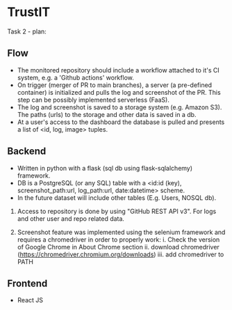 # TrustIT

Task 2 - plan:

## Flow
- The monitored repository should include a workflow attached to it's CI system, e.g. a 'Github actions' workflow.
- On trigger (merger of PR to main branches), a server (a pre-defined container) is initialized and pulls the log and screenshot of the PR. This step can be possibly implemented serverless (FaaS).
- The log and screenshot is saved to a storage system (e.g. Amazon S3). The paths (urls) to the storage and other data is saved in a db.
- At a user's access to the dashboard the database is pulled and presents a list of <id, log, image> tuples. 

## Backend
- Written in python with a flask (sql db using flask-sqlalchemy) framework.
- DB is a PostgreSQL (or any SQL) table with a <id:id (key), screenshot_path:url, log_path:url, date:datetime> scheme. 
- In the future dataset will include other tables (E.g. Users, NOSQL db).

1. Access to repository is done by using "GitHub REST API v3". For logs and other user and repo related data.

2. Screenshot feature was implemented using the selenium framework and requires a chromedriver in order to properly work:
  i. Check the version of Google Chrome in About Chrome section
  ii. download chromedriver (https://chromedriver.chromium.org/downloads)
  iii. add chromedriver to PATH

## Frontend
- React JS
